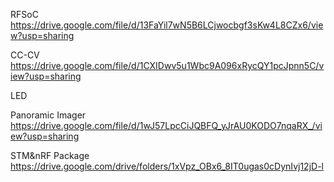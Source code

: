 RFSoC
https://drive.google.com/file/d/13FaYil7wN5B6LCjwocbgf3sKw4L8CZx6/view?usp=sharing

CC-CV
https://drive.google.com/file/d/1CXIDwv5u1Wbc9A096xRycQY1pcJpnn5C/view?usp=sharing

LED


Panoramic Imager
https://drive.google.com/file/d/1wJ57LpcCiJQBFQ_yJrAU0KODO7nqaRX_/view?usp=sharing

STM&nRF Package
https://drive.google.com/drive/folders/1xVpz_OBx6_8IT0ugas0cDynIvj12jD-l
